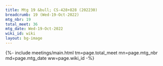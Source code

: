 ```yaml
---
title: Mtg 19 &bull; CS-428+828 (202230)
breadcrumb: 19 (Wed-19-Oct-2022)
mtg_nbr: 19
total_meet: 36
mtg_date: Wed-19-Oct-2022
wiki_id: wiki
layout: bg-image
---
```


{%- include meetings/main.html
    tm=page.total_meet
    mn=page.mtg_nbr
    md=page.mtg_date
    ww=page.wiki_id
-%}
